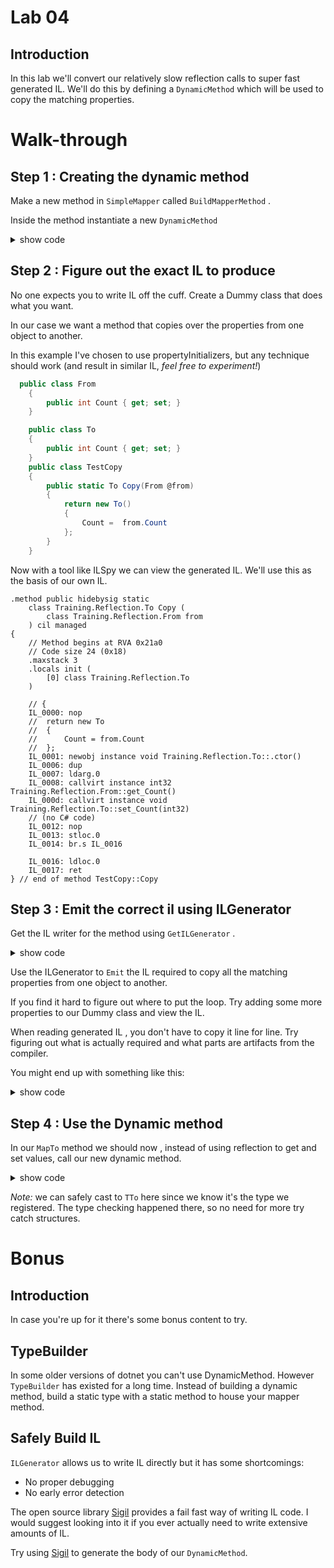 # Lab 04

## Introduction

In this lab we'll convert our relatively slow reflection calls to super fast generated IL. 
We'll do this by defining a `DynamicMethod` which will be used to copy the matching properties.

# Walk-through

## Step 1 : Creating the dynamic method

Make a new method in `SimpleMapper` called `BuildMapperMethod` .

Inside the method instantiate a new `DynamicMethod`
<details>
    <summary>show code</summary>

```c#
private void BuildMapperMethod(Type fromType, Type toType)
        {
            var key = GetKey(fromType, toType);
            var matchingProperties = matchingPropertiesByKey[key];
            
            var dm = new DynamicMethod(
                key,
                toType,
                new []{fromType}
                );
        }
```  
</details>


## Step 2 : Figure out the exact IL to produce

No one expects you to write IL off the cuff. Create a Dummy class that does what you want. 

In our case we want a method that copies over the properties from one object to another. 

In this example I've chosen to use propertyInitializers, but any technique should work (and result in similar IL, _feel free to experiment!_)


```c#
  public class From
    {
        public int Count { get; set; }
    }

    public class To
    {
        public int Count { get; set; }
    }
    public class TestCopy
    {
        public static To Copy(From @from)
        {
            return new To()
            {
                Count =  from.Count
            };
        }
    }
```

Now with a tool like ILSpy we can view the generated IL. We'll use this as the basis of our own IL.

```il
.method public hidebysig static 
    class Training.Reflection.To Copy (
        class Training.Reflection.From from
    ) cil managed 
{
    // Method begins at RVA 0x21a0
    // Code size 24 (0x18)
    .maxstack 3
    .locals init (
        [0] class Training.Reflection.To
    )

    // {
    IL_0000: nop
    // 	return new To
    // 	{
    // 		Count = from.Count
    // 	};
    IL_0001: newobj instance void Training.Reflection.To::.ctor()
    IL_0006: dup
    IL_0007: ldarg.0
    IL_0008: callvirt instance int32 Training.Reflection.From::get_Count()
    IL_000d: callvirt instance void Training.Reflection.To::set_Count(int32)
    // (no C# code)
    IL_0012: nop
    IL_0013: stloc.0
    IL_0014: br.s IL_0016

    IL_0016: ldloc.0
    IL_0017: ret
} // end of method TestCopy::Copy
```

## Step 3 : Emit the correct il using ILGenerator

Get the IL writer for the method using `GetILGenerator` .

<details>
    <summary>show code</summary>

```c#
var il = dm.GetILGenerator();
```
</details>

Use the ILGenerator to `Emit` the IL required to copy all the matching properties from one object to another.

If you find it hard to figure out where to put the loop. Try adding some more properties to our Dummy class and view the IL.

When reading generated IL , you don't have to copy it line for line. Try figuring out what is actually required and what parts are artifacts from the compiler.

You might end up with something like this:

<details>
    <summary>show code</summary>

```c#
il.Emit(OpCodes.Newobj, defaultCtor); //Create the new instance
foreach (var match in matchingPropertiesByKey[key])
{
    il.Emit(OpCodes.Dup); // duplicate reference on eval stack
    il.Emit(OpCodes.Ldarg_0); //load fromInstance
    il.EmitCall(OpCodes.Callvirt, match.From.GetGetMethod(true) ,null); //call getter on from and put value on eval stack
    il.EmitCall(OpCodes.Callvirt, match.To.GetSetMethod(true),null); //call setter on duped ref to ToInstance and set value
} // repeat until all matching properties have been copied!
il.Emit(OpCodes.Ret); // return the reference to toInstance
```
</details>


## Step 4 : Use the Dynamic method

In our `MapTo` method we should now , instead of using reflection to get and set values, call our new dynamic method.

<details>
    <summary>show code</summary>

```c#
var toInstance = (TTo) mapperByKey[key].Invoke(null, new[] {instance});
return toInstance;
```
</details>

 
_Note:_ we can safely cast to `TTo` here since we know it's the type we registered. The type checking happened there, so no need for more try catch structures.


# Bonus

## Introduction

In case you're up for it there's some bonus content to try.

## TypeBuilder

In some older versions of dotnet you can't use DynamicMethod. However `TypeBuilder` has existed for a long time. 
Instead of building a dynamic method, build a static type with a static method to house your mapper method.

## Safely Build IL

`ILGenerator` allows us to write IL directly but it has some shortcomings:
- No proper debugging
- No early error detection

The open source library [Sigil](https://github.com/kevin-montrose/Sigil) provides a fail fast way of writing IL code. I would suggest looking into it if you ever actually need to write extensive amounts of IL.

Try using [Sigil](https://github.com/kevin-montrose/Sigil) to generate the body of our  `DynamicMethod`.